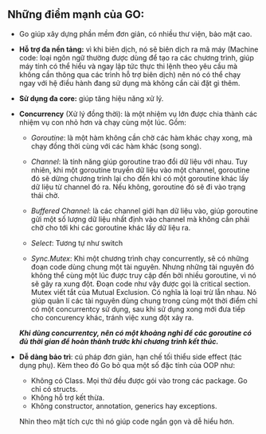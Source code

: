 ## Những điểm mạnh của GO:

* Go giúp xây dựng phần mềm đơn giản, có nhiều thư viện, bảo mật cao.

* **Hỗ trợ đa nền tảng:** vì khi biên dịch, nó sẽ biên dịch ra mã máy (Machine code: loại ngôn ngữ thường được
	dùng để tạo ra các chương trình, giúp máy tính có thể hiểu và ngay lập tức thực thi lệnh theo yêu cầu mà
	không cần thông qua các trình hỗ trợ biên dịch) nên nó có thể chạy ngay với hệ điều hành đang sử dụng mà
	không cần cài đặt gì thêm.

* **Sử dụng đa core:** giúp tăng hiệu năng xử lý.
	
* **Concurrency** (Xử lý đồng thời): là một nhiệm vụ lớn được chia thành các nhiệm vụ con nhỏ hơn và chạy cùng
	một lúc. Gồm:

	* _Goroutine_: là một hàm không cần chờ các hàm khác chạy xong, mà chạy đồng thời cùng với các hàm khác
	(song song).

	* _Channel_: là tính năng giúp goroutine trao đổi dữ liệu với nhau. Tuy nhiên, khi một goroutine truyền
		dữ liệu vào một channel, goroutine đó sẽ dừng chương trình lại cho đến khi có một goroutine khác lấy
		dữ liệu từ channel đó ra. Nếu không, goroutine đó sẽ đi vào trạng thái chờ.

	* _Buffered Channel_: là các channel giới hạn dữ liệu vào, giúp goroutine gửi một số lượng dữ liệu nhất
		định vào channel mà không cần phải chờ cho tới khi các goroutine khác lấy dữ liệu ra.

	* _Select_: Tương tự như switch

	* _Sync.Mutex_: Khi một chương trình chạy concurrently, sẽ có những đoạn code dùng chung một tài nguyên. Nhưng những tài nguyên đó không thể cùng một lúc được truy cập đến bởi nhiều goroutine, vì nó sẽ gây ra xung đột. Đoạn code như vậy được gọi là critical section.  
	Mutex viết tắt của Mutual Exclusion. Có nghĩa là loại trừ lẫn nhau. Nó giúp quản lí các tài nguyên dùng chung trong cùng một thời điểm chỉ có một concurrentcy sử dụng, sau khi sử dụng xong mới đưa tiếp cho concurency khác, tránh việc xung đột xảy ra.

	_**Khi dùng concurrentcy, nên có một khoảng nghỉ để các goroutine có đủ thời gian để hoàn thành trước khi chương trình kết thúc.**_

* **Dễ dàng bảo trì**: cú pháp đơn giản, hạn chế tối thiểu side effect (tác dụng phụ). Kèm theo đó Go bỏ qua một số đặc tính của OOP như:

	* Không có Class. Mọi thứ đều được gói vào trong các package. Go chỉ có structs.
	* Không hỗ trợ kết thừa.
	* Không constructor, annotation, generics hay exceptions.


	Nhìn theo mặt tích cực thì nó giúp code ngắn gọn và dễ hiểu hơn.
